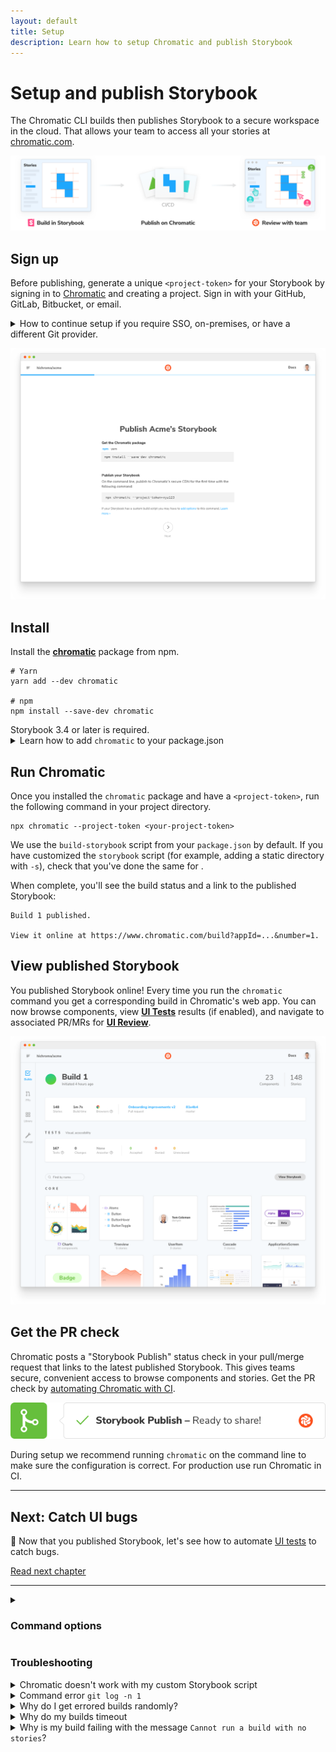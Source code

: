```yaml
---
layout: default
title: Setup
description: Learn how to setup Chromatic and publish Storybook
---
```


# Setup and publish Storybook

The Chromatic CLI builds then publishes Storybook to a secure workspace in the cloud. That allows your team to access all your stories at [chromatic.com](https://www.chromatic.com/start).

![Publish Storybook](img/workflow-publish.png)

## Sign up

Before publishing, generate a unique `<project-token>` for your Storybook by signing in to [Chromatic](https://www.chromatic.com/start) and creating a project. Sign in with your GitHub, GitLab, Bitbucket, or email.

<details>
<summary id="demo-chromatic-unlinked">How to continue setup if you require SSO, on-premises, or have a different Git provider.</summary>

These instructions will teach you how to setup Chromatic with an ["unlinked" project](access#unlinked-projects). This can be useful in these situations:

- You need an enterprise plan but want to trial Chromatic in your project first
- You use an OAuth provider that we don't support right now
- You use Git hosting that we don't support right now

Start by signing in using your _personal_ account via any of the supported providers. We'll use this to authenticate you as a user only so the account doesn't have to be associated with your work.

Select "Create a project" and type your project name to create an unlinked project.

<video autoPlay muted playsInline loop width="560px" style="margin-bottom: 1em">
  <source src="img/chromatic-setup-unlinked-project.mp4" type="video/mp4" />
</video>
 
Nice! You created an unlinked project. This will allow you to get started with [UI Testing](test) workflow regardless of the underlying git provider. You can then configure your CI system to automatically run a Chromatic build on push.

The Chromatic CLI provides the option to generate a JUnit XML report of your build, which you can use to handle commit / pull request statuses yourself. See [debug options](cli#debug-options) for details.

Unlinked projects have certain drawbacks:

- You won't get automatic PR checks, so pull requests will not be marked with our status messages. You'll need to set this up manually via your CI provider.
- You won't have access to our UI Review workflow, because it relies on retrieving pull requests from your Git provider.
- Authentication and access control must be handled manually through user invites.

Now continue setting up Chromatic [as usual](setup#install).

</details>

![Setup project](img/setup.png)

## Install

Install the [**chromatic**](https://www.npmjs.com/package/chromatic) package from npm.

```shell
# Yarn
yarn add --dev chromatic

# npm
npm install --save-dev chromatic
```

<div class="aside">Storybook 3.4 or later is required.</div>

<details>

<summary>Learn how to add <code>chromatic</code> to your package.json</summary>

The `chromatic` command will also give you the option of adding an npm script to your `package.json` so you can run future builds with `npm run chromatic/yarn chromatic`. If you want to add it manually, it should look something like:

```json
{
  "scripts": {
    "chromatic": "chromatic"
  }
}
```

The above script command will pick up your project token by reading the `CHROMATIC_PROJECT_TOKEN` environment variable. After adding the above, ensure you set `CHROMATIC_PROJECT_TOKEN` when you run builds---such as in your CI config.

If you allowed `chromatic` to add the above line, it will also have written the environment variable to your `package.json`. This environment variable can also be set via your CI config for extra privacy.

</details>

## Run Chromatic

Once you installed the `chromatic` package and have a `<project-token>`, run the following command in your project directory.

```shell
npx chromatic --project-token <your-project-token>
```

<div class="aside">
We use the <code>build-storybook</code> script from your <code>package.json</code> by default. If you have customized the <code>storybook</code> script (for example, adding a static directory with <code>-s</code>), check that you've done the same for <script>build-storybook</script>.
</div>

When complete, you'll see the build status and a link to the published Storybook:

```shell
Build 1 published.

View it online at https://www.chromatic.com/build?appId=...&number=1.
```

## View published Storybook

You published Storybook online! Every time you run the `chromatic` command you get a corresponding build in Chromatic's web app. You can now browse components, view [**UI Tests**](test) results (if enabled), and navigate to associated PR/MRs for [**UI Review**](review).

![Build for publish](img/build-publish-only.png)

## Get the PR check

Chromatic posts a "Storybook Publish" status check in your pull/merge request that links to the latest published Storybook. This gives teams secure, convenient access to browse components and stories. Get the PR check by [automating Chromatic with CI](ci).

![PR badge for publish](img/prbadge-publish.png)

<div class="aside">During setup we recommend running <code>chromatic</code> on the command line to make sure the configuration is correct. For production use run Chromatic in CI.</div>

---

## Next: Catch UI bugs

📸 Now that you published Storybook, let's see how to automate [UI tests](test) to catch bugs.

<a class="btn primary round" href="test">Read next chapter</a>

---

<details>
<summary><h3 class="no-anchor">Command options</h3></summary>

If you have customized the way your Storybook runs, you may need to pass additional options to the `chromatic` command. Learn more in the [package documentation](https://github.com/chromaui/chromatic-cli#main-options).

</details>

### Troubleshooting

<details>
<summary>Chromatic doesn't work with my custom Storybook script</code></summary>

We do our best to interpret your Storybook script in package.json, but you might need to pass additional options to the `chromatic` command. [Check out all the options »](cli)

</details>

<details>
<summary>Command error <code>git log -n 1</code></summary>

This error often appears when `git` is not available in your CI environment. Chromatic uses `git` to associate commits to pull/merge requests and set baselines. We require that an executable git is available (on the `$PATH` ) of the `chromatic` script.

**Common cases:**

- Docker containers: Git may not be installed on certain Docker containers. You'll need to make the image includes Git.
- Heroku CI: Git history isn't available by default. You'll have to give Heroku auth access to your repo so that it can clone it before running CI. This can be unideal. Some customers end up using other CI providers to run Chromatic like GitHub Actions (free) or CircleCI.
- Google Cloud CI: The `.git` folder is ignored by default. Based on [their documentation](https://github.com/GoogleCloudPlatform/cloud-builders/issues/236#issuecomment-374629200) you can try `.gcloudignore`. However, some customers have run into trouble with this solution and instead opted to use other CI providers to run Chromatic like GitHub Actions (free) or CircleCI.
- You don't use Git: Enable Git version control in your project and try Chromatic again.

**Debug yourself:**

- Try running the command manually `git log -n 1 --format="%H,%ct,%ce,%cn"` and check if there are errors

</details>

<details>
<summary>Why do I get errored builds randomly?</summary>

Chromatic builds and runs Storybook flawlessly _most of the time_, but we're not perfect (we wish). Sometimes builds don't run due to rare infrastructure issues. If this happens, try to re-run the build via your CI provider. We keep track of these errors to improve the service.

</details>

<details>
<summary>Why do my builds timeout</summary>

Chromatic takes snapshots very quickly. However, if we lose the connection to your server (for instance if you stop your server mid-build, or your internet connection goes down), builds can time out. Check your connection and try restarting the build.

</details>

<details>
<summary>Why is my build failing with the message <code>Cannot run a build with no stories</code>?</summary>

This happens if certain stories were disabled via the [`chromatic: { disable: true }`](ignoring-elements#ignore-stories) option at a higher level.

To solve this you can:

1. Remove the top-level [`chromatic: { disable: true }`](ignoring-elements#ignore-stories) option
1. Enable snapshots for specific stories
1. Run `yarn storybook-build` locally and fix the issues in your stories

</details>

